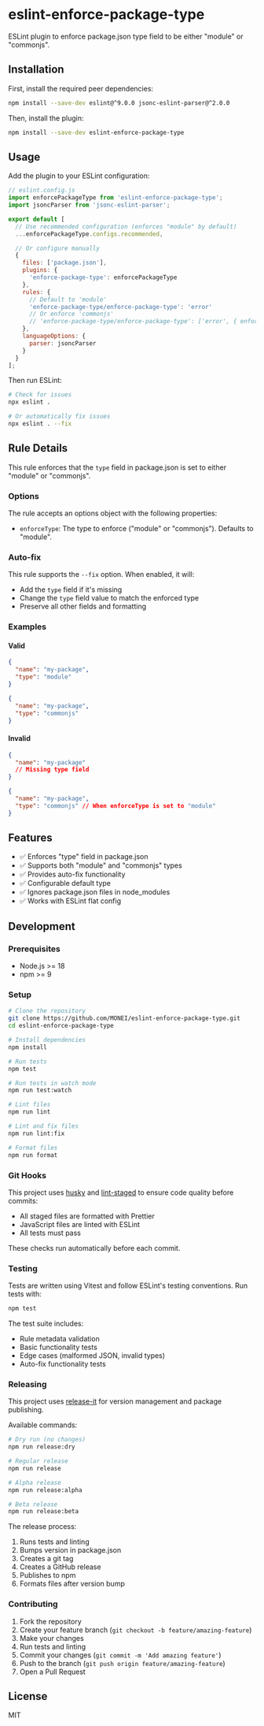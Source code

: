 # eslint-enforce-package-type

ESLint plugin to enforce package.json type field to be either "module" or "commonjs".

## Installation

First, install the required peer dependencies:

```bash
npm install --save-dev eslint@^9.0.0 jsonc-eslint-parser@^2.0.0
```

Then, install the plugin:

```bash
npm install --save-dev eslint-enforce-package-type
```

## Usage

Add the plugin to your ESLint configuration:

```js
// eslint.config.js
import enforcePackageType from 'eslint-enforce-package-type';
import jsoncParser from 'jsonc-eslint-parser';

export default [
  // Use recommended configuration (enforces "module" by default)
  ...enforcePackageType.configs.recommended,

  // Or configure manually
  {
    files: ['package.json'],
    plugins: {
      'enforce-package-type': enforcePackageType
    },
    rules: {
      // Default to 'module'
      'enforce-package-type/enforce-package-type': 'error'
      // Or enforce 'commonjs'
      // 'enforce-package-type/enforce-package-type': ['error', { enforceType: 'commonjs' }]
    },
    languageOptions: {
      parser: jsoncParser
    }
  }
];
```

Then run ESLint:

```bash
# Check for issues
npx eslint .

# Or automatically fix issues
npx eslint . --fix
```

## Rule Details

This rule enforces that the `type` field in package.json is set to either "module" or "commonjs".

### Options

The rule accepts an options object with the following properties:

- `enforceType`: The type to enforce ("module" or "commonjs"). Defaults to "module".

### Auto-fix

This rule supports the `--fix` option. When enabled, it will:

- Add the `type` field if it's missing
- Change the `type` field value to match the enforced type
- Preserve all other fields and formatting

### Examples

#### Valid

```json
{
  "name": "my-package",
  "type": "module"
}
```

```json
{
  "name": "my-package",
  "type": "commonjs"
}
```

#### Invalid

```json
{
  "name": "my-package"
  // Missing type field
}
```

```json
{
  "name": "my-package",
  "type": "commonjs" // When enforceType is set to "module"
}
```

## Features

- ✅ Enforces "type" field in package.json
- ✅ Supports both "module" and "commonjs" types
- ✅ Provides auto-fix functionality
- ✅ Configurable default type
- ✅ Ignores package.json files in node_modules
- ✅ Works with ESLint flat config

## Development

### Prerequisites

- Node.js >= 18
- npm >= 9

### Setup

```bash
# Clone the repository
git clone https://github.com/MONEI/eslint-enforce-package-type.git
cd eslint-enforce-package-type

# Install dependencies
npm install

# Run tests
npm test

# Run tests in watch mode
npm run test:watch

# Lint files
npm run lint

# Lint and fix files
npm run lint:fix

# Format files
npm run format
```

### Git Hooks

This project uses [husky](https://github.com/typicode/husky) and [lint-staged](https://github.com/okonet/lint-staged) to ensure code quality before commits:

- All staged files are formatted with Prettier
- JavaScript files are linted with ESLint
- All tests must pass

These checks run automatically before each commit.

### Testing

Tests are written using Vitest and follow ESLint's testing conventions. Run tests with:

```bash
npm test
```

The test suite includes:

- Rule metadata validation
- Basic functionality tests
- Edge cases (malformed JSON, invalid types)
- Auto-fix functionality tests

### Releasing

This project uses [release-it](https://github.com/release-it/release-it) for version management and package publishing.

Available commands:

```bash
# Dry run (no changes)
npm run release:dry

# Regular release
npm run release

# Alpha release
npm run release:alpha

# Beta release
npm run release:beta
```

The release process:

1. Runs tests and linting
2. Bumps version in package.json
3. Creates a git tag
4. Creates a GitHub release
5. Publishes to npm
6. Formats files after version bump

### Contributing

1. Fork the repository
2. Create your feature branch (`git checkout -b feature/amazing-feature`)
3. Make your changes
4. Run tests and linting
5. Commit your changes (`git commit -m 'Add amazing feature'`)
6. Push to the branch (`git push origin feature/amazing-feature`)
7. Open a Pull Request

## License

MIT

